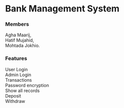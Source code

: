 # Bank Management System

### Members

Agha Maarij,  
Hatif Mujahid,  
Mohtada Jokhio.

### Features

User Login  
Admin Login  
Transactions  
Password encryption  
Show all records  
Deposit  
Withdraw

